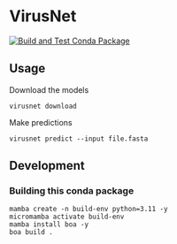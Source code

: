 # VirusNet

[![Build and Test Conda Package](https://github.com/GenomeNet/VirusNet/actions/workflows/python-package-conda.yml/badge.svg)](https://github.com/GenomeNet/VirusNet/actions/workflows/python-package-conda.yml)


## Usage

Download the models

```
virusnet download
```

Make predictions

```
virusnet predict --input file.fasta
```

## Development

### Building this conda package

```
mamba create -n build-env python=3.11 -y
micromamba activate build-env
mamba install boa -y
boa build .
```